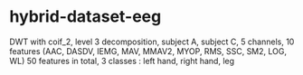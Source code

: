 # hybrid-dataset-eeg
DWT with coif_2, level 3 decomposition, subject A, subject C, 5 channels, 10 features (AAC, DASDV, IEMG, MAV, MMAV2, MYOP, RMS, SSC, SM2, LOG, WL) 50 features in total, 3 classes : left hand, right hand, leg
